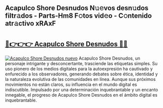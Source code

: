 ## Acapulco Shore Desnudos N𝚞𝚎vos desn𝚞dos filtr𝚊dos - Parts-Hm8 F𝚘tos vid𝚎o - C𝚘ntenido atr𝚊ctivo xRAxF

# <h2><a href="http://mbe6ug.tromn.icu/?c=Acapulco+Shore+Desnudos">🔗👉👉👉 Acapulco Shore Desnudos 🔗🔗</a></h2>

[![Acapulco Shore Desnudos nuevo](https://i.imgur.com/pEAQMta.gif)](http://mbe6ug.tromn.icu/?c=Acapulco+Shore+Desnudos)
Acapulco Shore Desnudos, un personaje intrigante y desconcertante, trasciende las etiquetas simples. Su uso pionero de los medios digitales para la autoexpresión ha cautivado y enfurecido a los observadores, generando debates sobre ética, identidad y la naturaleza evolutiva de las comunidades en línea. Aunque sus próximos movimientos no están claros, su influencia en el mundo digital es indiscutible. Impulsado por una determinación inquebrantable y un encanto innegable, el progreso de Acapulco Shore Desnudos en el ámbito digital es inquebrantable.
